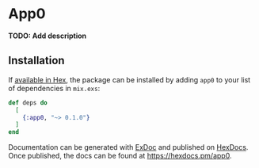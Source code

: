 # App0

**TODO: Add description**

## Installation

If [available in Hex](https://hex.pm/docs/publish), the package can be installed
by adding `app0` to your list of dependencies in `mix.exs`:

```elixir
def deps do
  [
    {:app0, "~> 0.1.0"}
  ]
end
```

Documentation can be generated with [ExDoc](https://github.com/elixir-lang/ex_doc)
and published on [HexDocs](https://hexdocs.pm). Once published, the docs can
be found at <https://hexdocs.pm/app0>.

